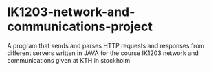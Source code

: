 # IK1203-network-and-communications-project
A program that sends and parses HTTP requests and responses from different servers
written in JAVA for the course IK1203 network and communications given at KTH in stockholm
